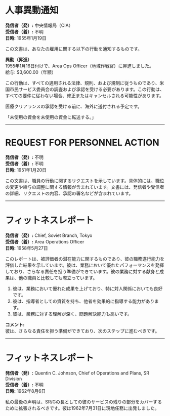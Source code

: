 # 人事異動通知

**発信者（発）:** 中央情報局（CIA）  
**受信者（着）:** 不明  
**日時:** 1955年1月19日  

この文書は、あなたの雇用に関する以下の行動を通知するものです。

**異動（昇進）**  
1955年1月16日付けで、Area Ops Officer（地域作戦官）に昇進しました。  
給与: $3,600.00（年額）

この行動は、すべての適用される法律、規則、および規制に従うものであり、米国市民サービス委員会の調査および承認を受ける必要があります。この行動は、すべての要件に従わない場合、修正またはキャンセルされる可能性があります。

医療クリアランスの承認を受ける前に、海外に送付される予定です。

「未使用の資金を未使用の資金に転送する。」

---

# REQUEST FOR PERSONNEL ACTION

**発信者（発）:** 不明  
**受信者（着）:** 不明  
**日時:** 1951年1月20日  

この文書は、職員の行動に関するリクエストを示しています。具体的には、職位の変更や給与の調整に関する情報が含まれています。文書には、発信者や受信者の詳細、リクエストの内容、承認の署名などが含まれています。

---

# フィットネスレポート

**発信者（発）:** Chief, Soviet Branch, Tokyo  
**受信者（着）:** Area Operations Officer  
**日時:** 1958年5月27日  

このレポートは、被評価者の潜在能力に関するものであり、彼の職務遂行能力を評価した結果を示しています。彼は、業務において優れたパフォーマンスを発揮しており、さらなる責任を担う準備ができています。彼の業務に対する献身と成果は、他の職員と比較しても際立っています。

1. 彼は、業務において優れた成果を上げており、特に対人関係においても良好です。
2. 彼は、指導者としての資質を持ち、他者を効果的に指導する能力があります。
3. 彼は、業務に対する理解が深く、問題解決能力も高いです。

**コメント:**  
彼は、さらなる責任を担う準備ができており、次のステップに進むべきです。

---

# フィットネスレポート

**発信者（発）:** Quentin C. Johnson, Chief of Operations and Plans, SR Division  
**受信者（着）:** 不明  
**日時:** 1962年8月6日  

私の最後の声明は、SR/Gの長としての彼のサービスの残りの部分をカバーするために拡張されるべきです。彼は1962年7月31日に現地任務に出発しました。